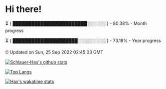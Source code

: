 # Hi there!

⏳ { ████████████████████████░░░░░░ } - 80.38% - Month progress

⏳ { █████████████████████░░░░░░░░░ } - 73.18% - Year progress

⏰ Updated on Sun, 25 Sep 2022 02:45:03 GMT


[![Schlauer-Hax's github stats](https://github-readme-stats.vercel.app/api?username=Schlauer-Hax&show_icons=true&theme=dark&count_private=true)](https://github.com/Schlauer-Hax)


[![Top Langs](https://github-readme-stats.vercel.app/api/top-langs/?username=Schlauer-Hax&layout=compact&theme=dark)](https://github.com/Schlauer-Hax?tab=repositories)


[![Hax's wakatime stats](https://github-readme-stats.vercel.app/api/wakatime?username=Hax&theme=dark)](https://wakatime.com/@Hax)

